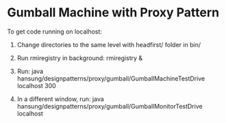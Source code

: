 # Gumball Machine with Proxy Pattern

To get code running on localhost: 

1. Change directories to the same level with headfirst/ folder in bin/

2. Run rmiregistry in background:
rmiregistry &

3. Run:
java hansung/designpatterns/proxy/gumball/GumballMachineTestDrive localhost 300

4. In a different window, run:
java hansung/designpatterns/proxy/gumball/GumballMonitorTestDrive localhost


